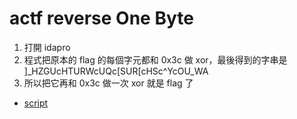 # actf reverse One Byte
1. 打開 idapro
2. 程式把原本的 flag 的每個字元都和 0x3c 做 xor，最後得到的字串是 ]_HZGUcHTURWcUQc[SUR[cHSc^YcOU_WA
3. 所以把它再和 0x3c 做一次 xor 就是 flag 了

* [script](sol.py)
